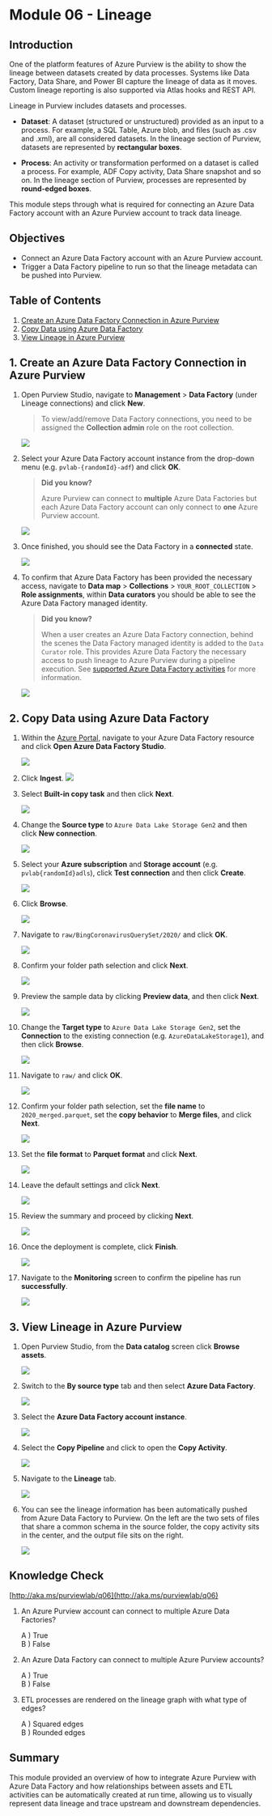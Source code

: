 # Module 06 - Lineage

## Introduction

One of the platform features of Azure Purview is the ability to show the lineage between datasets created by data processes. Systems like Data Factory, Data Share, and Power BI capture the lineage of data as it moves. Custom lineage reporting is also supported via Atlas hooks and REST API.

Lineage in Purview includes datasets and processes.

* **Dataset**: A dataset (structured or unstructured) provided as an input to a process. For example, a SQL Table, Azure blob, and files (such as .csv and .xml), are all considered datasets. In the lineage section of Purview, datasets are represented by **rectangular boxes**.

* **Process**: An activity or transformation performed on a dataset is called a process. For example, ADF Copy activity, Data Share snapshot and so on. In the lineage section of Purview, processes are represented by **round-edged boxes**.

This module steps through what is required for connecting an Azure Data Factory account with an Azure Purview account to track data lineage.

## Objectives

* Connect an Azure Data Factory account with an Azure Purview account.
* Trigger a Data Factory pipeline to run so that the lineage metadata can be pushed into Purview.

## Table of Contents

1. [Create an Azure Data Factory Connection in Azure Purview](#1-create-an-azure-data-factory-connection-in-azure-purview)
2. [Copy Data using Azure Data Factory](#2-copy-data-using-azure-data-factory)
3. [View Lineage in Azure Purview](#3-view-lineage-in-azure-purview)

## 1. Create an Azure Data Factory Connection in Azure Purview

1. Open Purview Studio, navigate to **Management** > **Data Factory** (under Lineage connections) and click **New**.

    > To view/add/remove Data Factory connections, you need to be assigned the **Collection admin** role on the root collection.

    ![](../images/module06/06.06-purview-management.png)

2. Select your Azure Data Factory account instance from the drop-down menu (e.g. `pvlab-{randomId}-adf`) and click **OK**.

    > **Did you know?**
    >
    > Azure Purview can connect to **multiple** Azure Data Factories but each Azure Data Factory account can only connect to **one** Azure Purview account.

    ![](../images/module06/06.07-purview-adf.png)

3. Once finished, you should see the Data Factory in a **connected** state.

    ![](../images/module06/06.08-adf-connected.png)

4. To confirm that Azure Data Factory has been provided the necessary access, navigate to **Data map** > **Collections** > `YOUR_ROOT_COLLECTION` > **Role assignments**, within **Data curators** you should be able to see the Azure Data Factory managed identity.

    > **Did you know?**
    >
    > When a user creates an Azure Data Factory connection, behind the scenes the Data Factory managed identity is added to the `Data Curator` role. This provides Azure Data Factory the necessary access to push lineage to Azure Purview during a pipeline execution. See [supported Azure Data Factory activities](https://docs.microsoft.com/en-us/azure/purview/how-to-link-azure-data-factory#supported-azure-data-factory-activities) for more information.

    ![](../images/module06/06.35-adf-identity.png)

## 2. Copy Data using Azure Data Factory

1. Within the [Azure Portal](https://portal.azure.com), navigate to your Azure Data Factory resource and click **Open Azure Data Factory Studio**.

    ![](../images/module06/06.09-adf-author.png)

2. Click **Ingest**.
    ![](../images/module06/06.10-adf-copywizard.png)

3. Select **Built-in copy task** and then click **Next**.

    ![](../images/module06/06.11-adf-pipelinename.png)

4. Change the **Source type** to `Azure Data Lake Storage Gen2` and then click **New connection**.
    
    ![](../images/module06/06.12-adf-sourceconn.png)

5. Select your **Azure subscription** and **Storage account** (e.g. `pvlab{randomId}adls`), click **Test connection** and then click **Create**.

    ![](../images/module06/06.14-adf-linkedservice.png)

8. Click **Browse**.

    ![](../images/module06/06.16-adf-browse.png)

9. Navigate to `raw/BingCoronavirusQuerySet/2020/` and click **OK**.
    
    ![](../images/module06/06.17-adf-choose.png)

10. Confirm your folder path selection and click **Next**.

    ![](../images/module06/06.18-adf-input.png)

11. Preview the sample data by clicking **Preview data**, and then click **Next**.
    
    ![](../images/module06/06.19-adf-preview.png)

13. Change the **Target type** to `Azure Data Lake Storage Gen2`, set the **Connection** to the existing connection (e.g. `AzureDataLakeStorage1`), and then click **Browse**.

    ![](../images/module06/06.21-adf-browseoutput.png)

14. Navigate to `raw/` and click **OK**.

    ![](../images/module06/06.22-adf-chooseoutput.png)

15. Confirm your folder path selection, set the **file name** to `2020_merged.parquet`, set the **copy behavior** to **Merge files**, and click **Next**.

    ![](../images/module06/06.23-adf-merge.png)

16. Set the **file format** to **Parquet format** and click **Next**.

    ![](../images/module06/06.24-adf-format.png)

17. Leave the default settings and click **Next**.

    ![](../images/module06/06.25-adf-settings.png)

18. Review the summary and proceed by clicking **Next**.

    ![](../images/module06/06.26-adf-summary.png)

19. Once the deployment is complete, click **Finish**.

    ![](../images/module06/06.27-adf-finish.png)

20. Navigate to the **Monitoring** screen to confirm the pipeline has run **successfully**.

    ![](../images/module06/06.28-adf-monitor.png)

## 3. View Lineage in Azure Purview

1. Open Purview Studio, from the **Data catalog** screen click **Browse assets**.

    ![](../images/module06/06.29-purview-browse.png)

2. Switch to the **By source type** tab and then select **Azure Data Factory**.

    ![](../images/module06/06.30-browse-adf.png)

3. Select the **Azure Data Factory account instance**.

    ![](../images/module06/06.31-browse-instance.png)

4. Select the **Copy Pipeline** and click to open the **Copy Activity**.
    
    ![](../images/module06/06.32-browse-pipeline.png)

5. Navigate to the **Lineage** tab.

    ![](../images/module06/06.33-browse-asset.png)

6. You can see the lineage information has been automatically pushed from Azure Data Factory to Purview. On the left are the two sets of files that share a common schema in the source folder, the copy activity sits in the center, and the output file sits on the right.

    ![](../images/module06/06.34-browse-lineage.png)

## Knowledge Check

[http://aka.ms/purviewlab/q06](http://aka.ms/purviewlab/q06)

1. An Azure Purview account can connect to multiple Azure Data Factories?

    A ) True  
    B ) False

2. An Azure Data Factory can connect to multiple Azure Purview accounts?

    A ) True  
    B ) False  

3. ETL processes are rendered on the lineage graph with what type of edges?

    A ) Squared edges  
    B ) Rounded edges  

## Summary

This module provided an overview of how to integrate Azure Purview with Azure Data Factory and how relationships between assets and ETL activities can be automatically created at run time, allowing us to visually represent data lineage and trace upstream and downstream dependencies.
